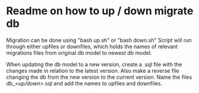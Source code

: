 # Readme on how to up / down migrate db

Migration can be done using "bash up.sh" or "bash down.sh"
Script will run through either upfiles or downfiles, which holds
the names of relevant migrations files from original db
model to newest db model.

When updating the db model to a new version, create 
a .sql file with the changes made in relation to
the latest version. Also make a reverse file changing 
the db from the new version to the current version.
Name the files db_<version-number>_<up/down>_<version-number>.sql
and add the names to upfiles and downfiles.
